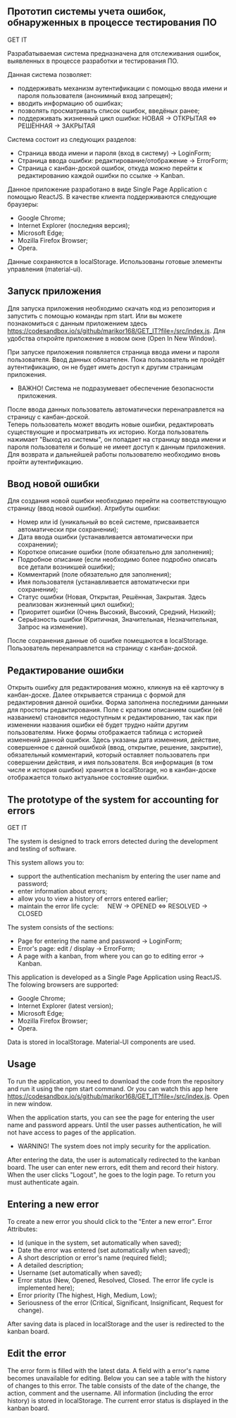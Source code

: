 Прототип системы учета ошибок, обнаруженных в процессе тестирования ПО
-------------------------------------------------------------------------
GET IT

Разрабатываемая система предназначена для отслеживания ошибок, выявленных в процессе разработки и тестирования ПО.

Данная система позволяет:
- поддерживать механизм аутентификации с помощью ввода имени и пароля пользователя (анонимный вход запрещен);
- вводить информацию об ошибках;
- позволять просматривать список ошибок, введёных ранее;
- поддерживать жизненный цикл ошибки:
    НОВАЯ -> ОТКРЫТАЯ <=> РЕШЁННАЯ -> ЗАКРЫТАЯ

Система состоит из следующих разделов:
- Страница ввода имени и пароля (вход в систему) -> LoginForm;
- Страница ввода ошибки: редактирование/отображение -> ErrorForm;
- Страница с канбан-доской ошибок, откуда можно перейти к редактированию каждой ошибки по ссылке -> Kanban.

Данное приложение разработано в виде Single Page Application с помощью ReactJS.
В качестве клиента поддерживаются следующие браузеры:
- Google Chrome;
- Internet Explorer (последняя версия);
- Microsoft Edge;
- Mozilla Firefox Browser;
- Opera.

Данные сохраняются в localStorage.
Использованы готовые элементы управления (material-ui).

Запуск приложения 
-----------------------------
Для запуска приложения необходимо скачать код из репозитория и запустить с помощью команды npm start. 
Или вы можете познакомиться с данным приложением здесь https://codesandbox.io/s/github/marikor168/GET_IT?file=/src/index.js.
Для удобства откройте приложение в новом окне (Open In New Window).

При запуске приложения появляется страница ввода имени и пароля пользователя. 
Ввод данных обязателен. Пока пользователь не пройдёт аутентификацию, он не будет иметь доступ к другим страницам приложения.
- ВАЖНО! Система  не подразумевает обеспечение безопасности приложения.

После ввода данных пользователь автоматически перенаправлется на страницу с канбан-доской.  
Теперь пользователь может вводить новые ошибки, редактировать существующие и просматривать их историю.
Когда пользователь нажимает "Выход из системы", он попадает на страницу ввода имени и пароля пользователя и больше не имеет доступ к данным приложения. 
Для возврата и дальнейшей работы пользователю необходимо вновь пройти аутентификацию.

Ввод новой ошибки
-----------------------------
Для создания новой ошибки необходимо перейти на соответствующую страницу (ввод новой ошибки).
Атрибуты ошибки:
- Номер или id (уникальный во всей системе, присваивается автоматически при сохранении);
- Дата ввода ошибки (устанавливается автоматически при сохранении);
- Короткое описание ошибки (поле обязательно для заполнения);
- Подробное описание (если необходимо более подробно описать все детали возникшей ошибки);
- Комментарий (поле обязательно для заполнения);
- Имя пользователя (устанавливается автоматически при сохранении);
- Статус ошибки (Новая, Открытая, Решённая, Закрытая. Здесь реализован жизненный цикл ошибки);
- Приоритет ошибки (Очень Высокий, Высокий, Средний, Низкий);
- Серьёзность ошибки (Критичная, Значительная, Незначительная, Запрос на изменение).

После сохранения данные об ошибке помещаются в localStorage. 
Пользователь перенаправлется на страницу с канбан-доской.

Редактирование ошибки
-----------------------------
Открыть ошибку для редактирования можно, кликнув на её карточку в канбан-доске. 
Далее открывается страница с формой для редактировния данной ошибки. Форма заполнена последними данными для простоты редактирования.
Поле с кратким описанием ошибки (её названием) становится недоступным к редактированию, так как при изменении названия ошибки её будет трудно найти другим пользователям. 
Ниже формы отображается таблица с историей изменений данной ошибки. 
Здесь указаны дата изменения, действие, совершенное с данной ошибкой (ввод, открытие, решение, закрытие), 
обязательный комментарий, который оставляет пользователь при совершении действия, и имя пользователя.
Вся информация (в том числе и история ошибки) хранится в localStorage, но в канбан-доске отображается только актуальное состояние ошибки.

The prototype of the system for accounting for errors
-----------------------------------------------------
GET IT 

The system is designed to track errors detected during the development and testing of software.

This system allows you to:
- support the authentication mechanism by entering the user name and password;
- enter information about errors;
- allow you to view a history of errors entered earlier;
- maintain the error life cycle:
    NEW -> OPENED <=> RESOLVED -> CLOSED

The system consists of the sections:
- Page for entering the name and password -> LoginForm;
- Error's page: edit / display -> ErrorForm;
- A page with a kanban, from where you can go to editing error -> Kanban.

This application is developed as a Single Page Application using ReactJS.
The folowing browsers are supported:
- Google Chrome;
- Internet Explorer (latest version);
- Microsoft Edge;
- Mozilla Firefox Browser;
- Opera.

Data is stored in localStorage.
Material-UI components are used.

Usage
-------------------

To run the application, you need to download the code from the repository and run it using the npm start command.
Or you can watch this app here https://codesandbox.io/s/github/marikor168/GET_IT?file=/src/index.js.
Open in new window.

When the application starts, you can see the page for entering the user name and password appears.
Until the user passes authentication, he will not have access to pages of the application.
- WARNING! The system does not imply security for the application.

After entering the data, the user is automatically redirected to the kanban board.
The user can enter new errors, edit them and record their history.
When the user clicks "Logout", he goes to the login page.
To return you must authenticate again.


Entering a new error
-----------------------------
To create a new error you should click to the "Enter a new error".
Error Attributes:
- Id (unique in the system, set automatically when saved);
- Date the error was entered (set automatically when saved);
- A short description or error's name (required field);
- A detailed description;
- Username (set automatically when saved);
- Error status (New, Opened, Resolved, Closed. The error life cycle is implemented here);
- Error priority (The highest, High, Medium, Low);
- Seriousness of the error (Critical, Significant, Insignificant, Request for change).

After saving data is placed in localStorage and  the user is redirected to the kanban board.

Edit the error
------------------------
The error form is filled with the latest data.
A field with a error's name becomes unavailable for editing.
Below you can see a table with the history of changes to this error.
The table consists of the date of the change, the action, comment and the username.
All information (including the error history) is stored in localStorage. 
The current error status is displayed in the kanban board.